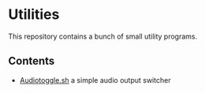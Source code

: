 # Utilities

This repository contains a bunch of small utility programs.


## Contents
- [Audiotoggle.sh](./audiotoggle/readme.md) a simple audio output switcher
